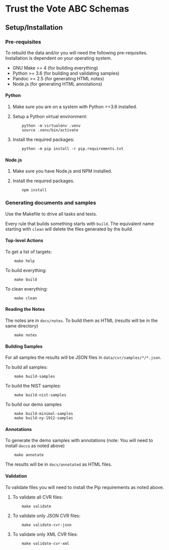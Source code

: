 # Trust the Vote ABC Schemas

## Setup/Installation

### Pre-requisites

To rebuild the data and/or you will need the following pre-requisites. Installation is dependent on your operating system.

- GNU Make >= 4 (for building everything)
- Python >= 3.6 (for building and validating samples)
- Pandoc >= 2.5 (for generating HTML notes)
- Node.js (for generating HTML annotations)

#### Python

1. Make sure you are on a system with Python >=3.6 installed.
2. Setup a Python virtual environment:

    ```
        python -m virtualenv .venv
        source .venv/bin/activate
    ```

3. Install the required packages:

    ```
        python -m pip install -r pip.requirements.txt
    ```

#### Node.js

1. Make sure you have Node.js and NPM installed.
2. Install the required packages.

    ```
        npm install
    ```

### Generating documents and samples

Use the Makefile to drive all tasks and tests.

Every rule that builds something starts with `build`. The equivalent name starting with `clean` will delete the files generated by the build.

#### Top-level Actions

To get a list of targets:

```
    make help
```

To build everything:

```
    make build
```

To clean everything:

```
    make clean
```

#### Reading the Notes

The notes are in `docs/notes`. To build them as HTML (results will be in the same directory)

```
    make notes
```

#### Building Samples

For all samples the results will be JSON files in `data/cvr/samples/*/*.json`.

To build all samples:

```
    make build-samples
```

To build the NIST samples:

```
    make build-nist-samples
```

To build our demo samples

```
    make build-minimal-samples
    make build-ny-1912-samples
```

#### Annotations

To generate the demo samples with annotations (note: You will need to install `docco` as noted above)

```
    make annotate
```

The results will be in `docs/annotated` as HTML files.

#### Validation

To validate files you will need to install the Pip requirements as noted above.

1. To validate all CVR files:

    ```
        make validate
    ```

2. To validate only JSON CVR files:

    ```
        make validate-cvr-json
    ```

3. To validate only XML CVR files:

    ```
        make validate-cvr-xml
    ```
